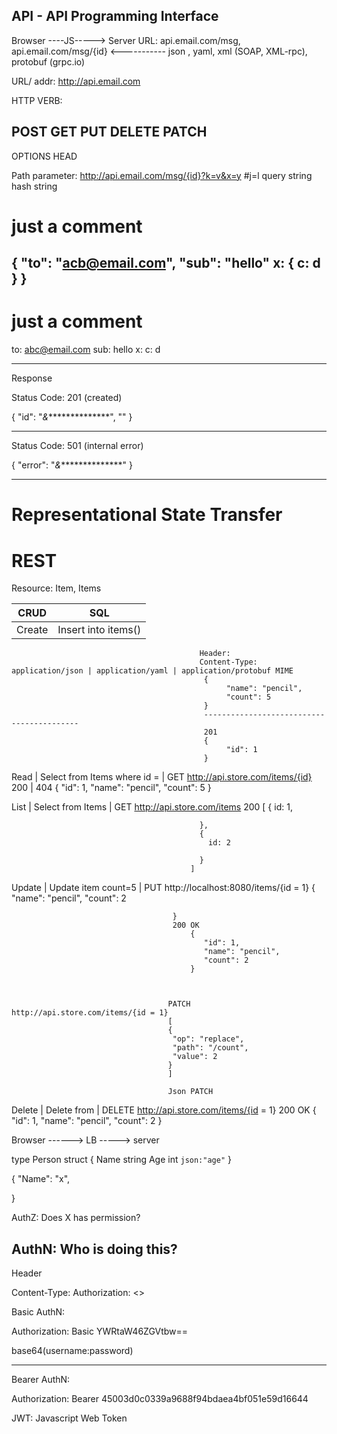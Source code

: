 API - API Programming Interface
-------------------------------

Browser ----JS-----> Server URL: api.email.com/msg, api.email.com/msg/{id}
        <-----------
            json , yaml, xml (SOAP, XML-rpc), protobuf (grpc.io)

URL/ addr: http://api.email.com

HTTP VERB:

POST
GET
PUT
DELETE
PATCH
--------
OPTIONS
HEAD

Path parameter: http://api.email.com/msg/{id}?k=v&x=y           #j=l
                                              query string      hash string
# just a comment
{
	"to": "acb@email.com",
	"sub": "hello"
	x: {
	  c: d
	}
}
-----------
# just a comment

to: abc@email.com
sub: hello
x:
  c: d


-----------


Response

Status Code: 201 (created)

{
	"id": "*&***************",
	""
}

-----------

Status Code: 501 (internal error)

{
	"error": "*&***************"
}

-------------------------------------

Representational State Transfer
===============================
REST
====

Resource: Item, Items

CRUD   | SQL                          |
--------------------------------------|--------------------------
Create | Insert into items()          | POST  http://api.store.com/items  BODY (new item)
                                              Header:
                                              Content-Type: application/json | application/yaml | application/protobuf MIME
                                               {
                                               		"name": "pencil",
                                               		"count": 5
                                               }
                                               ------------------------------------------
                                               201
                                               {
                                               		"id": 1
                                               }

Read   | Select from Items where id = | GET http://api.store.com/items/{id}
                                            200                             | 404
                                            {
                                               "id": 1,
                                               "name": "pencil",
                                               "count": 5
                                            }

List   | Select from Items            | GET http://api.store.com/items
                                            200
                                            [
                                              {
                                              	id: 1,

                                              },
                                              {
                                                id: 2

                                              }
                                            ]

Update | Update item count=5          | PUT http://localhost:8080/items/{id = 1}
                                        {
                                            "name": "pencil",
                                            "count": 2

                                        }
                                        200 OK
                                            {
                                               "id": 1,
                                               "name": "pencil",
                                               "count": 2
                                            }



                                       PATCH http://api.store.com/items/{id = 1}
                                       [
                                       {
                                        "op": "replace",
                                        "path": "/count",
                                        "value": 2
                                       }
                                       ]

                                       Json PATCH


Delete | Delete from              | DELETE http://api.store.com/items/{id = 1}
									200 OK
                                    {
                                       "id": 1,
                                       "name": "pencil",
                                       "count": 2
                                    }



Browser ------> LB -----> server




type Person struct {
	Name string 
	Age  int    `json:"age"`
}

{
	"Name": "x",

}



AuthZ: Does X has permission?

AuthN: Who is doing this?
--------------------------
Header

Content-Type:
Authorization: <>


Basic AuthN:

Authorization: Basic YWRtaW46ZGVtbw==

base64(username:password)


-----------------
Bearer AuthN:

Authorization: Bearer 45003d0c0339a9688f94bdaea4bf051e59d16644

JWT: Javascript Web Token








